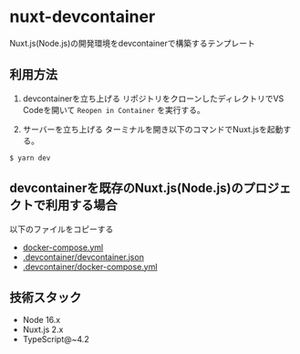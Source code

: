 # nuxt-devcontainer

Nuxt.js(Node.js)の開発環境をdevcontainerで構築するテンプレート


## 利用方法

1. devcontainerを立ち上げる
リポジトリをクローンしたディレクトリでVS Codeを開いて `Reopen in Container` を実行する。

2. サーバーを立ち上げる
ターミナルを開き以下のコマンドでNuxt.jsを起動する。

```
$ yarn dev
```

## devcontainerを既存のNuxt.js(Node.js)のプロジェクトで利用する場合
以下のファイルをコピーする

- [docker-compose.yml](docker-compose.yml)
- [.devcontainer/devcontainer.json](.devcontainer/devcontainer.json)
- [.devcontainer/docker-compose.yml](.devcontainer/docker-compose.yml)


## 技術スタック
- Node 16.x
- Nuxt.js 2.x
- TypeScript@~4.2
